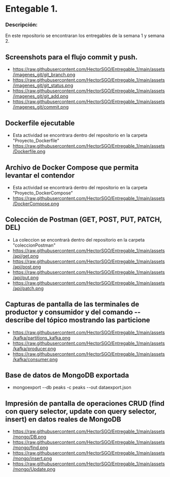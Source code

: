 # Entegable 1.
### Descripción:

En este repositorio se encontraran los entregables de la semana 1 y semana 2.
## Screenshots para el flujo commit y push.
- https://raw.githubusercontent.com/HectorSGO/Entregable_1/main/assets/imagenes_git/git_branch.png
- https://raw.githubusercontent.com/HectorSGO/Entregable_1/main/assets/imagenes_git/git_status.png
- https://raw.githubusercontent.com/HectorSGO/Entregable_1/main/assets/imagenes_git/git_add.png
- https://raw.githubusercontent.com/HectorSGO/Entregable_1/main/assets/imagenes_git/commit.png

## Dockerfile ejecutable
- Esta actividad se encontrara dentro del repositorio en la carpeta "Proyecto_Dockerfile"
-   https://raw.githubusercontent.com/HectorSGO/Entregable_1/main/assets/Dockerfile.png
## Archivo de Docker Compose que permita levantar el contendor
- Esta actividad se encontrarà dentro del repositorio en la carpeta "Proyecto_DockerCompose"
-  https://raw.githubusercontent.com/HectorSGO/Entregable_1/main/assets/DockerCompose.png
## Colección de Postman (GET, POST, PUT, PATCH, DEL)
- La coleccion se encontrarà dentro del repositorio en la carpeta "coleccionPostman"
- https://raw.githubusercontent.com/HectorSGO/Entregable_1/main/assets/api/get.png
- https://raw.githubusercontent.com/HectorSGO/Entregable_1/main/assets/api/post.png
- https://raw.githubusercontent.com/HectorSGO/Entregable_1/main/assets/api/put.png
- https://raw.githubusercontent.com/HectorSGO/Entregable_1/main/assets/api/patch.png

## Capturas de pantalla de las terminales de productor y consumidor y del comando --describe del tópico mostrando las particione
- https://raw.githubusercontent.com/HectorSGO/Entregable_1/main/assets/kafka/partitions_kafka.png
- https://raw.githubusercontent.com/HectorSGO/Entregable_1/main/assets/kafka/producer.png
- https://raw.githubusercontent.com/HectorSGO/Entregable_1/main/assets/kafka/consumer.png
## Base de datos de MongoDB exportada
- mongoexport --db peaks -c peaks --out dataexport.json

## Impresión de pantalla de operaciones CRUD (find con query selector, update con query selector, insert) en datos reales de MongoDB
- https://raw.githubusercontent.com/HectorSGO/Entregable_1/main/assets/mongo/DB.png
- https://raw.githubusercontent.com/HectorSGO/Entregable_1/main/assets/mongo/find.png
- https://raw.githubusercontent.com/HectorSGO/Entregable_1/main/assets/mongo/insert.png
- https://raw.githubusercontent.com/HectorSGO/Entregable_1/main/assets/mongo/Update.png
